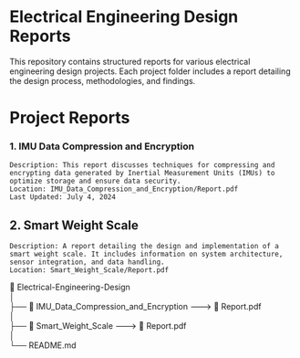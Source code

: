 # Electrical Engineering Design Reports

This repository contains structured reports for various electrical engineering design projects. Each project folder includes a report detailing the design process, methodologies, and findings.

# Project Reports
### 1. IMU Data Compression and Encryption

    Description: This report discusses techniques for compressing and encrypting data generated by Inertial Measurement Units (IMUs) to optimize storage and ensure data security.
    Location: IMU_Data_Compression_and_Encryption/Report.pdf
    Last Updated: July 4, 2024

## 2. Smart Weight Scale

    Description: A report detailing the design and implementation of a smart weight scale. It includes information on system architecture, sensor integration, and data handling.
    Location: Smart_Weight_Scale/Report.pdf

📂 Electrical-Engineering-Design\
│\
├── 📂 IMU_Data_Compression_and_Encryption ---> 📄 Report.pdf\
│\
├── 📂 Smart_Weight_Scale ---> 📄 Report.pdf\
│\
└── README.md
